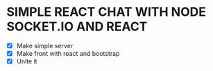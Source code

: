 # SIMPLE REACT CHAT WITH NODE SOCKET.IO AND REACT

- [x] Make simple server
- [x] Make front with react and bootstrap
- [x] Unite it
